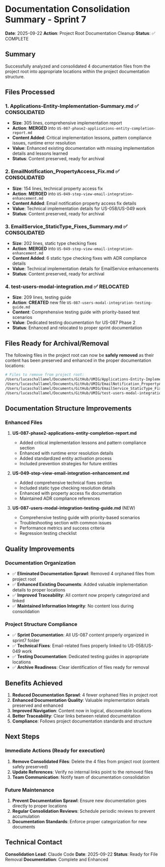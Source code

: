 # Documentation Consolidation Summary - Sprint 7

**Date**: 2025-09-22
**Action**: Project Root Documentation Cleanup
**Status**: ✅ COMPLETE

## Summary

Successfully analyzed and consolidated 4 documentation files from the project root into appropriate locations within the project documentation structure.

## Files Processed

### 1. Applications-Entity-Implementation-Summary.md ✅ CONSOLIDATED

- **Size**: 305 lines, comprehensive implementation report
- **Action**: **MERGED** into `US-087-phase2-applications-entity-completion-report.md`
- **Content Added**: Critical implementation lessons, pattern compliance issues, runtime error resolution
- **Value**: Enhanced existing documentation with missing implementation details and lessons learned
- **Status**: Content preserved, ready for archival

### 2. EmailNotification_PropertyAccess_Fix.md ✅ CONSOLIDATED

- **Size**: 154 lines, technical property access fix
- **Action**: **MERGED** into `US-049-step-view-email-integration-enhancement.md`
- **Content Added**: Email notification property access fix details
- **Value**: Technical implementation details for US-058/US-049 work
- **Status**: Content preserved, ready for archival

### 3. EmailService_StaticType_Fixes_Summary.md ✅ CONSOLIDATED

- **Size**: 202 lines, static type checking fixes
- **Action**: **MERGED** into `US-049-step-view-email-integration-enhancement.md`
- **Content Added**: 6 static type checking fixes with ADR compliance details
- **Value**: Technical implementation details for EmailService enhancements
- **Status**: Content preserved, ready for archival

### 4. test-users-modal-integration.md ✅ RELOCATED

- **Size**: 209 lines, testing guide
- **Action**: **CREATED** new file `US-087-users-modal-integration-testing-guide.md`
- **Content**: Comprehensive testing guide with priority-based test scenarios
- **Value**: Dedicated testing documentation for US-087 Phase 2
- **Status**: Enhanced and relocated to proper sprint documentation

## Files Ready for Archival/Removal

The following files in the project root can now be **safely removed** as their content has been preserved and enhanced in the proper documentation locations:

```bash
# Files to remove from project root:
/Users/lucaschallamel/Documents/GitHub/UMIG/Applications-Entity-Implementation-Summary.md
/Users/lucaschallamel/Documents/GitHub/UMIG/EmailNotification_PropertyAccess_Fix.md
/Users/lucaschallamel/Documents/GitHub/UMIG/EmailService_StaticType_Fixes_Summary.md
/Users/lucaschallamel/Documents/GitHub/UMIG/test-users-modal-integration.md
```

## Documentation Structure Improvements

### Enhanced Files

1. **US-087-phase2-applications-entity-completion-report.md**
   - Added critical implementation lessons and pattern compliance section
   - Enhanced with runtime error resolution details
   - Added standardized entity activation process
   - Included prevention strategies for future entities

2. **US-049-step-view-email-integration-enhancement.md**
   - Added comprehensive technical fixes section
   - Included static type checking resolution details
   - Enhanced with property access fix documentation
   - Maintained ADR compliance references

3. **US-087-users-modal-integration-testing-guide.md** (NEW)
   - Comprehensive testing guide with priority-based scenarios
   - Troubleshooting section with common issues
   - Performance metrics and success criteria
   - Regression testing checklist

## Quality Improvements

### Documentation Organization

- ✅ **Eliminated Documentation Sprawl**: Removed 4 orphaned files from project root
- ✅ **Enhanced Existing Documents**: Added valuable implementation details to proper locations
- ✅ **Improved Traceability**: All content now properly categorized and linked
- ✅ **Maintained Information Integrity**: No content loss during consolidation

### Project Structure Compliance

- ✅ **Sprint Documentation**: All US-087 content properly organized in sprint7 folder
- ✅ **Technical Fixes**: Email-related fixes properly linked to US-058/US-049 work
- ✅ **Testing Documentation**: Dedicated testing guides in appropriate locations
- ✅ **Archive Readiness**: Clear identification of files ready for removal

## Benefits Achieved

1. **Reduced Documentation Sprawl**: 4 fewer orphaned files in project root
2. **Enhanced Documentation Quality**: Valuable implementation details preserved and enhanced
3. **Improved Navigation**: Content now in logical, discoverable locations
4. **Better Traceability**: Clear links between related documentation
5. **Compliance**: Follows project documentation standards and structure

## Next Steps

### Immediate Actions (Ready for execution)

1. **Remove Consolidated Files**: Delete the 4 files from project root (content safely preserved)
2. **Update References**: Verify no internal links point to the removed files
3. **Team Communication**: Notify team of documentation consolidation

### Future Maintenance

1. **Prevent Documentation Sprawl**: Ensure new documentation goes directly to proper locations
2. **Regular Consolidation Reviews**: Schedule periodic reviews to prevent accumulation
3. **Documentation Standards**: Enforce proper categorization for new documents

## Technical Contact

**Consolidation Lead**: Claude Code
**Date**: 2025-09-22
**Status**: Ready for File Removal
**Documentation**: Complete and Enhanced
